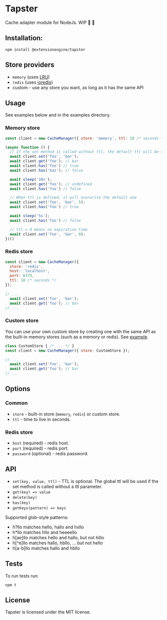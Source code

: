# Tapster
Cache adapter module for NodeJs. WIP 🚧 🚧

## Installation:
```
npm install @extensionengine/tapster
```

## Store providers
- `memory` (uses [LRU](https://github.com/isaacs/node-lru-cache))
- `redis` (uses [ioredis](https://github.com/luin/ioredis))
- custom - use any store you want, as long as it has the same API

## Usage
See examples below and in the examples directory.

### Memory store
```js
const client = new CacheManager({ store: 'memory', ttl: 10 /* seconds */ });

(async function () {
  // If the set method is called without ttl, the default ttl will be used
  await client.set('foo', 'bar');
  await client.get('foo'); // bar
  await client.has('foo') // true
  await client.has('baz'); // false

  await sleep('10s');
  await client.get('foo'); // undefined
  await client.has('foo') // false

  // When ttl is defined, it will overwrite the default one
  await client.set('foo', 'bar', 5);
  await client.has('foo') // true

  await sleep('5s');
  await client.has('foo') // false

  // ttl = 0 means no expiration time
  await client.set('foo', 'bar', 0);
})()
```

### Redis store
```js
const client = new CacheManager({
  store: 'redis',
  host: 'localhost',
  port: 6379,
  ttl: 10 /* seconds */
});

// ...
  await client.set('foo', 'bar');
  await client.get('foo'); // bar
// ...  
```

### Custom store
You can use your own custom store by creating one with the same API as the built-in memory stores (such as a memory or redis). See [example](./examples/custom-store.js).
```js
class CustomStore { /* ... */ }
const client = new CacheManager({ store: CustomStore });

// ...
  await client.set('foo', 'bar');
  await client.get('foo'); // bar
// ...  
```
## Options
### Common
- `store` - built-in store (`memory`, `redis`) or custom store.
- `ttl` - time to live in seconds.
### Redis store
- `host` (required) - redis host.
- `port` (required) - redis port.
- `password` (optional) - redis password.

## API
- `set(key, value, ttl)` - TTL is optional. The global ttl will be used if the set method is called without a ttl parameter.
- `get(key) => value`
- `delete(key)`
- `has(key)`
- `getKeys(pattern) => keys`

Supported glob-style patterns:
- h?llo matches hello, hallo and hxllo
- h*llo matches hllo and heeeello
- h[ae]llo matches hello and hallo, but not hillo
- h[^e]llo matches hallo, hbllo, ... but not hello
- h[a-b]llo matches hallo and hbllo

## Tests
To run tests run: 
```
npm t
```

## License
Tapster is licensed under the MIT license.
